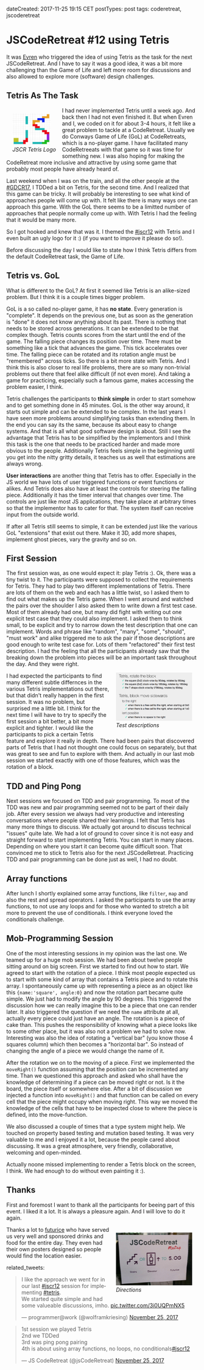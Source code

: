 dateCreated: 2017-11-25 19:15 CET
postTypes: post
tags: coderetreat, jscoderetreat

# JSCodeRetreat #12 using Tetris

It was [Evren] who triggered the idea of using Tetris as the task for the next JSCodeRetreat.
And I have to say it was a good idea, it was a bit more challenging than the Game of Life
and left more room for discussions and also allowed to explore more (software) design challenges.

[Evren]: https://twitter.com/yortuc

## Tetris As The Task

<div style="float: left; padding: 1rem;">
  <img src="./tetris-logo.png" alt="directions" width=100 class="sizeup-onhover-image scale2 origin-left-top" />
  <br/><em>JSCR Tetris Logo</em>
</div>

I had never implemented Tetris until a week ago. And back then I had not even finished it.
But when Evren and I, we coded on it for about 3-4 hours, it felt like a great problem to tackle at a
CodeRetreat. Usually we do Conways Game of Life (GoL) at CodeRetreats, which is a no-player game.
I have facilitated many CodeRetreeats with that game so it was time for something new.
I was also hoping for making the CodeRetreat more inclusive and attractive by using some game that
probably most people have already heard of.

Last weekend when I was on the train, and all the other people at the [#GDCR17][gdcr17], I TDDed a bit
on Tetris, for the second time. And I realized that this game can be tricky. It will probably be 
interesting to see what kind of approaches people will come up with. It felt like there is many ways
one can approach this game. With the GoL there seems to be a limitted number of approaches that people
normally come up with. With Tetris I had the feeling that it would be many more.

So I got hooked and knew that was it. I themed the [#jscr12][jscr12] with Tetris and I even built an ugly
logo for it :) (if you want to improve it please do so!).

Before discussing the day I would like to state how I think Tetris differs from the default CodeRetreat
task, the Game of Life.

[gdcr17]: https://twitter.com/hashtag/gdcr17?f=tweets&vertical=default
[jscr12]: https://twitter.com/hashtag/jscr12?f=tweets&vertical=default

## Tetris vs. GoL

What is different to the GoL? At first it seemed like Tetris is an alike-sized problem. But I think it
is a couple times bigger problem. 

GoL is a so called no-player game, it has **no state**. Every 
generation is "complete". It depends on the previous one, but as soon as the generation is "done"
it does not know anything about its past.
There is nothing that needs to be stored across generations. It can be extended to be that complex though.
Tetris counts scores from the start until the end of the game. The falling piece changes its position over time. 
There must be something like a tick that advances the game. 
This tick accelerates over time. The falling piece can be rotated and its rotation angle must be "remembered" across ticks.
So there is a bit more state with Tetris. And I think this is also closer to real life problems, there
are so many non-trivial problems out there that feel alike difficult (if not even more). And taking a game
for practicing, especially such a famous game, makes accessing the problem easier, I think.

Tetris challenges the participants to **think simple** in order to start somehow and to get something
done in 45 minutes.
GoL is the other way around, it starts out simple and can be extended to be complex. 
In the last years I have seen more problems around simplifying 
tasks than extending them. In the end you can say its the same, because its about easy to change
systems. And that is all what good software design is about.
Still I see the advantage that Tetris has to be simplified by the implementors and I think
this task is the one that needs to be practiced harder and made more obvious to the people.
Additionally Tetris feels simple in the beginning until you get into the nitty gritty details,
it teaches us as well that estimations are always wrong. 

**User interactions** are another thing that Tetris has to offer. Especially in the JS world
we have lots of user triggered functions or event functions or alikes. And Tetris does also have
at least the controls for steering the falling piece. Additionally it has the timer interval that changes over time.
The controls are just like most JS applications, they take place at arbitrary times
so that the implementor has to cater for that. The system itself can receive input from the outside world.

If after all Tetris still seems to simple, it can be extended just like the various GoL 
"extensions" that exist out there. Make it 3D, add more shapes, implement ghost pieces,
vary the gravity and so on.

## First Session

The first session was, as one would expect it: play Tetris :). Ok, there was a tiny twist to it. The
participants were supposed to collect the requirements for Tetris. They had to play two different implementations
of Tetris. There are lots of them on the web and each has a little twist, so I asked them to find out 
what makes up the Tetris game. When I went around and watched the pairs over the shoulder I also asked them
to write down a first test case. Most of them already had one, but many did fight with writing out one
explicit test case that they could also implement.
I asked them to think small, to be explicit and try to narrow down the test description that one can 
implement. Words and phrase like "random", "many", "some", "should", "must work" and alike triggered me to
ask the pair if those descriptions are good enough to write test case for.
Lots of them "refactored" their first test description. I had the feeling that all the participants
already saw that the breaking down the problem into pieces will be an important task throughout the day.
And they were right.

<div style="float: right; padding: 1rem; padding-top: 0;">
  <img src="./test-descriptions.png" alt="directions" width=200 class="sizeup-onhover-image scale2 origin-right-top" />
  <br/><em>Test descriptions</em>
</div>

I had expected the participants to find many different subtle differnces in the various Tetris implementations
out there, but that didn't really happen in the first session. It was no problem, but surprised me a little bit.
I think for the next time I will have to try to specify the first session a bit better, a bit more 
explicit and tighter. I would like the participants to pick a certain Tetris feature and explore it really in depth.
There had been pairs that discovered parts of Tetris that I had not thought one could focus on separately, but 
that was great to see and fun to explore with them. And actually in our last mob session we started exactly
with one of those features, which was the rotation of a block.

## TDD and Ping Pong

Next sessions we focused on TDD and pair programming. To most of the TDD was new and pair programming seemed
not to be part of their daily job. After every session we always had very productive and interesting conversations
where people shared their learnings. I felt that Tetris has many more things to discuss. We actually got
around to discuss technical "issues" quite late. We had a lot of ground to cover since it is not easy and straight
forward to start implementing Tetris. You can start in many places. Depending on where you start it can become
quite difficult soon. That convinced me to stick to Tetris also for the next JSCodeRetreat.
Practicing TDD and pair programming can be done just as well, I had no doubt.

## Array functions

After lunch I shortly explained some array functions, like `filter`, `map` and also the rest and spread operators.
I asked the participants to use the array functions, to not use any loops and for those who wanted to stretch a bit
more to prevent the use of conditionals. I think everyone loved the conditionals challenge.

## Mob-Programming Session

One of the most interesting sessions in my opinion was the last one. We teamed up for a huge mob session. We
had been about twelve people sitting around on big screen. First we started to find out how to start.
We agreed to start with the rotation of a piece. I think most people expected us to start with some
kind of array that contains a Tetris piece and to rotate this array.
I spontaneously came up with representing a piece as an object like this `{name:'square', angle:0}`
and now the rotation part became quite simple. We just had to modify the angle by 90 degrees.
This triggered the discussion how we can really imagine this to be a piece that one can render later.
It also triggered the question if we need the `name` attribute at all, actually every piece could just have
an angle. The rotation is a piece of cake than. This pushes the responsibility of knowing what a piece looks
like to some other place, but it was also not a problem we had to solve now.
Interesting was also the idea of rotating a "vertical bar" (you know those 4 squares column) which then
becomes a "horizontal bar". So instead of changing the angle of a piece we would change the name of it.

After the rotation we on to the moving of a piece. First we implemented the `moveRight()` function
assuming that the position can be incremented any time. Than we questioned this approach and asked
who shall have the knowledge of determining if a piece can be moved right or not. Is it the board,
the piece itself or somewhere else. After a bit of discussion we injected a function into `moveRight()`
and that function can be called on every cell that the piece might occupy when moving right. This
way we moved the knowledge of the cells that have to be inspected close to where the piece is 
defined, into the move-function.

We also discussed a couple of times that a type system might help. We touched on property based testing and
mutation based testing. It was very valuable to me and I enjoyed it a lot, because the people cared
about discussing. It was a great atmosphere, very friendly, collaborative, welcoming and open-minded.

Actually noone missed implementing to render a Tetris block on the screen, I think.
We had enough to do without even painting it :).

## Thanks

First and foremost I want to thank all the participants for beeing part of this event.
I liked it a lot. It is always a pleasure again. And I will love to do it again.

<div style="float: right; padding: 1rem;">
  <img src="./directions.jpg" alt="directions" width=200 class="sizeup-onhover-image scale2 origin-right-top" />
  <br/><em>Directions</em>
</div>

Thanks a lot to [futurice] who have served us very well and sponsored drinks and food for the entire day.
They even had their own posters designed so people would find the location easier.

[futurice]: https://twitter.com/futurice

related_tweets:

<blockquote class="twitter-tweet" data-partner="tweetdeck"><p lang="en" dir="ltr">I like the approach we went for in our last <a href="https://twitter.com/hashtag/jscr12?src=hash&amp;ref_src=twsrc%5Etfw">#jscr12</a> session for implementing <a href="https://twitter.com/hashtag/tetris?src=hash&amp;ref_src=twsrc%5Etfw">#tetris</a>. <br>We started quite simple and had some valueable discussions, imho. <a href="https://t.co/3i0UQPmNX5">pic.twitter.com/3i0UQPmNX5</a></p>&mdash; programmer@work (@wolframkriesing) <a href="https://twitter.com/wolframkriesing/status/934480043711127554?ref_src=twsrc%5Etfw">November 25, 2017</a></blockquote>
<blockquote class="twitter-tweet" data-partner="tweetdeck"><p lang="en" dir="ltr">1st session we played Tetris<br>2nd we TDDed<br>3rd was ping pong pairing<br>4th is about using array functions, no loops, no conditionals<a href="https://twitter.com/hashtag/jscr12?src=hash&amp;ref_src=twsrc%5Etfw">#jscr12</a></p>&mdash; JS CodeRetreat (@jsCodeRetreat) <a href="https://twitter.com/jsCodeRetreat/status/934409989690679296?ref_src=twsrc%5Etfw">November 25, 2017</a></blockquote>




